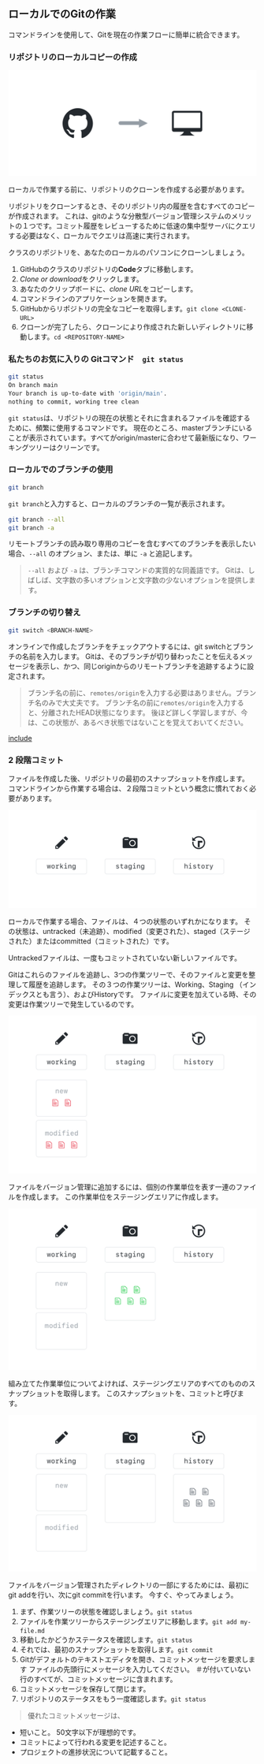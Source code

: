 ## ローカルでのGitの作業

コマンドラインを使用して、Gitを現在の作業フローに簡単に統合できます。

### リポジトリのローカルコピーの作成

![リポジトリのクローン](../img/clone-diagram.png)

ローカルで作業する前に、リポジトリのクローンを作成する必要があります。

リポジトリをクローンするとき、そのリポジトリ内の履歴を含むすべてのコピーが作成されます。 これは、gitのような分散型バージョン管理システムのメリットの１つです。コミット履歴をレビューするために低速の集中型サーバにクエリする必要はなく、ローカルでクエリは高速に実行されます。

クラスのリポジトリを、あなたのローカルのパソコンにクローンしましょう。

1. GitHubのクラスのリポジトリの**Code**タブに移動します。
2. *Clone or download*をクリックします。
3. あなたのクリップボードに、*clone URL*をコピーします。
4. コマンドラインのアプリケーションを開きます。
5. GitHubからリポジトリの完全なコピーを取得します。`git clone <CLONE-URL>`
6. クローンが完了したら、クローンにより作成された新しいディレクトリに移動します。`cd <REPOSITORY-NAME>`

### 私たちのお気に入りの Gitコマンド　`git status`

```sh
git status
On branch main
Your branch is up-to-date with 'origin/main'.
nothing to commit, working tree clean
```

` git status `は、リポジトリの現在の状態とそれに含まれるファイルを確認するために、頻繁に使用するコマンドです。 現在のところ、masterブランチにいることが表示されています。すべてがorigin/masterに合わせて最新版になり、ワーキングツリーはクリーンです。

### ローカルでのブランチの使用

```sh
git branch
```

`git branch`と入力すると、ローカルのブランチの一覧が表示されます。

```sh
git branch --all
git branch -a
```

リモートブランチの読み取り専用のコピーを含むすべてのブランチを表示したい場合、`--all` のオプション、または、単に `-a` と追記します。

> `--all` および `-a` は、ブランチコマンドの実質的な同義語です。 Gitは、しばしば、文字数の多いオプションと文字数の少ないオプションを提供します。

### ブランチの切り替え

```sh
git switch <BRANCH-NAME>
```

オンラインで作成したブランチをチェックアウトするには、git switchとブランチの名前を入力します。 Gitは、そのブランチが切り替わったことを伝えるメッセージを表示し、かつ、同じoriginからのリモートブランチを追跡するように設定されます。

> ブランチ名の前に、`remotes/origin`を入力する必要はありません。ブランチ名のみで大丈夫です。 ブランチ名の前に`remotes/origin`を入力すると、分離されたHEAD状態になります。 後ほど詳しく学習しますが、今は、この状態が、あるべき状態ではないことを覚えておいてください。

[include](06a_activity_create_file.md ':include')

### 2 段階コミット

ファイルを作成した後、リポジトリの最初のスナップショットを作成します。 コマンドラインから作業する場合は、２段階コミットという概念に慣れておく必要があります。

![２段階コミット - パート１](../img/two-stage-commit-a.png)

ローカルで作業する場合、ファイルは、４つの状態のいずれかになります。 その状態は、untracked（未追跡）、modified（変更された）、staged（ステージされた）またはcommitted（コミットされた）です。

Untrackedファイルは、一度もコミットされていない新しいファイルです。

Gitはこれらのファイルを追跡し、3つの作業ツリーで、そのファイルと変更を整理して履歴を追跡します。 その３つの作業ツリーは、Working、Staging （インデックスとも言う）、およびHistoryです。 ファイルに変更を加えている時、その変更は作業ツリーで発生しているのです。

![２段階コミット - パート２](../img/two-stage-commit-b.png)

ファイルをバージョン管理に追加するには、個別の作業単位を表す一連のファイルを作成します。 この作業単位をステージングエリアに作成します。

![２段階コミット - パート３](../img/two-stage-commit-c.png)

組み立てた作業単位についてよければ、ステージングエリアのすべてのもののスナップショットを取得します。 このスナップショットを、コミットと呼びます。

![２段階コミット - パート４](../img/two-stage-commit-d.png)

ファイルをバージョン管理されたディレクトリの一部にするためには、最初にgit addを行い、次にgit commitを行います。 今すぐ、やってみましょう。

1. まず、作業ツリーの状態を確認しましょう。`git status`
2. ファイルを作業ツリーからステージングエリアに移動します。`git add my-file.md`
3. 移動したかどうかステータスを確認します。`git status`
4. それでは、最初のスナップショットを取得します。`git commit`
5. Gitがデフォルトのテキストエディタを開き、コミットメッセージを要求します ファイルの先頭行にメッセージを入力してください。 ＃が付いていない行のすべてが、コミットメッセージに含まれます。
6. コミットメッセージを保存して閉じます。
7. リポジトリのステータスをもう一度確認します。`git status`

> 優れたコミットメッセージは、

- 短いこと。 50文字以下が理想的です。
- コミットによって行われる変更を記述すること。
- プロジェクトの進捗状況について記載すること。
